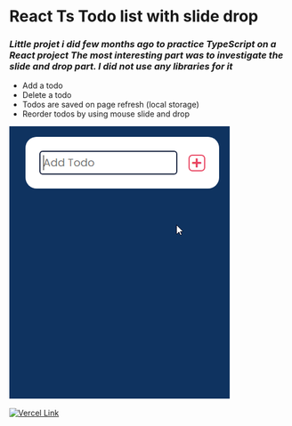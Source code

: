 # React Ts Todo list with slide drop

### *Little projet i did few months ago to practice TypeScript on a React project The most interesting part was to investigate the slide and drop part. I did not use any libraries for it*


- Add a todo
- Delete a todo
- Todos are saved on page refresh (local storage)
- Reorder todos by using mouse slide and drop

![Gif preview](./public/preview.gif)

[![Vercel Link](https://img.shields.io/badge/Vercel-Visit-blue)](https://react-ts-todo-list-slide-drop.vercel.app/)
